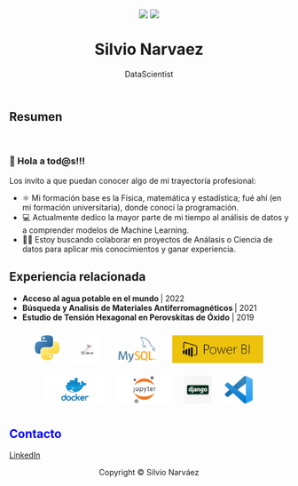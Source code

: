 <html>
    <body>
        <div align="center">
        <img src="https://raw.githubusercontent.com/thomasync/thomasync/main/headergitdark.gif#gh-dark-mode-only" align="center" height="325" />
        <img src="https://raw.githubusercontent.com/thomasync/thomasync/main/headergitlight.gif#gh-light-mode-only" align="center" height="325" />
        </div>  
        <header>
            <link rel="stylesheet" href="//maxcdn.bootstrapcdn.com/bootstrap/3.2.0/css/bootstrap.min.css">
            <link rel="stylesheet" href="//maxcdn.bootstrapcdn.com/bootstrap/3.2.0/css/bootstrap-theme.min.css">
            <h1 align="center">Silvio Narvaez</h1> 
            <p align="center">DataScientist</p>
            <!-- <p align="center">
                <img src=https://github.com/Silnarvaez3/Silnarvaez3/blob/Rama-html/perfil.jpg alt="avatar" width="150px" hight="150px">
                <hr>
            </p> -->
        </header>
        <main>
            <section>
                <h2>Resumen</h2>
                <br>
                <h3>👋 Hola a tod@s!!!</h3>
                Los invito a que puedan conocer algo de mi trayectoría profesional:
                <ul>
                    <li> ⚛️ Mi formación base es la Física, matemática y estadística; fué ahí (en mi formación universitaria), donde conocí la programación.
                    <li> 💻 Actualmente dedico la mayor parte de mi tiempo al análisis de datos y a comprender modelos de Machine Learning.
                    <li> 👨‍💼 Estoy buscando colaborar en proyectos de Análasis o Ciencia de datos para aplicar mis conocimientos y ganar experiencia. 
<!-- <li> ⚛️ I'm interested in physics, math, statistics, and problem-solving computer programming. </li> 
<li> ⚛️ I'm interested in physics, math, statistics, and problem-solving computer programming. </li>  
<li> Hoy dedico la mayor parte de mi tiempo al análisis de datos y a comprender módelos de Machine Learning.
<li> 💻 I’m currently learning Python for Data Science and Machine Learning Bootcamp on Udemy platform.</li>
<li> 👨‍💼 I’m looking to collaborate on data analytics projects.</li> -->
                </ul>
            </section>
            <section>
                <p>
                    <h2>Experiencia relacionada</h2>
                    <ul>
                        <li><b> Acceso al agua potable en el mundo </b> | 2022
                        <li><b> Búsqueda y Analisis de Materiales Antiferromagnéticos </b> | 2021
                        <li><b> Estudio de Tensión Hexagonal en Perovskitas de Óxido</b> | 2019
<!-- <section>
    <h2>Habilidades</h2>
    <table border="1">
        <tr>
            <th>Lenguajes</th>
            <td>Python</td>
            <td>SQL</td>
            <td>HTML</td>
        </tr>
        <tr>
            <th>Tools</th>
            <td>MySQL</td>
            <td>Visual Studio Code</td>
            <td>GitHub</td>
        </tr>
    </table>
</section> -->
        </main>
        <div align="center">  
            <img style="margin: 10px" src="https://github.com/Silnarvaez3/Silnarvaez3/blob/e301b66ff9a02d727f363a82fab772a895e160a1/img/python.jpg" alt="HTML5" height="50" />  
            <img style="margin: 10px" src="https://github.com/Silnarvaez3/Silnarvaez3/blob/e301b66ff9a02d727f363a82fab772a895e160a1/img/sql%20server.jpg" alt="CSS3" height="50" />  
            <img style="margin: 10px" src="https://github.com/Silnarvaez3/Silnarvaez3/blob/e301b66ff9a02d727f363a82fab772a895e160a1/img/mysql.png" alt="JavaScript" height="50" />  
            <img style="margin: 10px" src="https://github.com/Silnarvaez3/Silnarvaez3/blob/e301b66ff9a02d727f363a82fab772a895e160a1/img/powebi.png" alt="TypeScript" height="50" />  
            <img style="margin: 10px" src="https://github.com/Silnarvaez3/Silnarvaez3/blob/e301b66ff9a02d727f363a82fab772a895e160a1/img/docker.png" alt="Electron" height="50" />  
            <img style="margin: 10px" src="https://github.com/Silnarvaez3/Silnarvaez3/blob/e301b66ff9a02d727f363a82fab772a895e160a1/img/jupyter.png" alt="Electron" height="50" />  
            <img style="margin: 10px" src="https://github.com/Silnarvaez3/Silnarvaez3/blob/e301b66ff9a02d727f363a82fab772a895e160a1/img/django.png" alt="Electron" height="50" /> 
            <img style="margin: 10px" src="https://github.com/Silnarvaez3/Silnarvaez3/blob/e301b66ff9a02d727f363a82fab772a895e160a1/img/vscode.jpg" alt="Electron" height="50" /> 
        </div>
        <footer>
            <h2 style="color:blue">Contacto</h2>
            <a href="https://www.linkedin.com/in/snarvaez3" align="center" title="Snarvaez3">LinkedIn </a>
            <p align="center"> Copyright &copy; Silvio Narváez </p> 
        </footer>
    </body>
</html>
